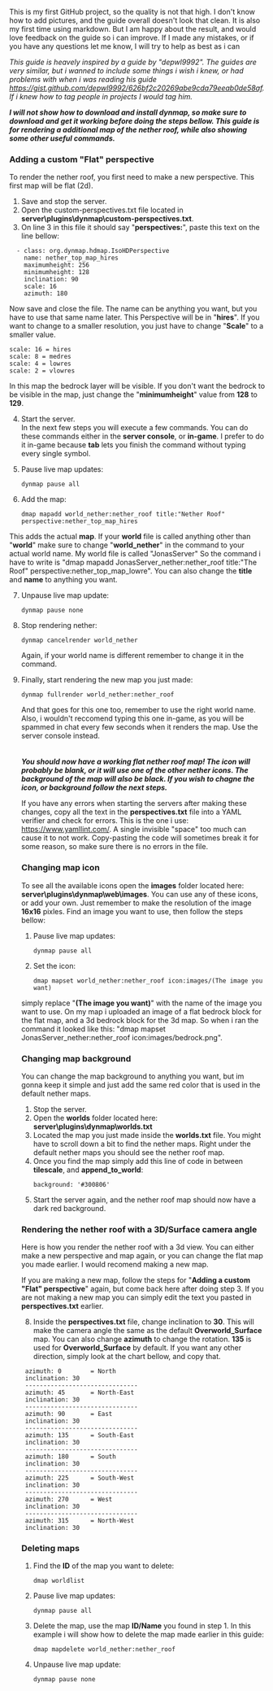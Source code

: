 This is my first GitHub project, so the quality is not that high. I don't know how to add pictures, and the guide overall doesn't look that clean. It is also my first time using markdown. But I am happy about the result, and would love feedback on the guide so i can improve. If I made any mistakes, or if you have any questions let me know, I will try to help as best as i can

_This guide is heavely inspired by a guide by "depwl9992". The guides are very similar, but i wanned to include some things i wish i knew, or had problems with when i was reading his guide https://gist.github.com/depwl9992/626bf2c20269abe9cda79eeab0de58af. If i knew how to tag people in projects I would tag him._

***I will not show how to download and install dynmap, so make sure to download and get it working before doing the steps bellow. This guide is for rendering a additional map of the nether roof, while also showing some other useful commands.***

### **Adding a custom "Flat" perspective**
To render the nether roof, you first need to make a new perspective. This first map will be flat (2d).
1. Save and stop the server.    
2. Open the custom-perspectives.txt file located in **server\plugins\dynmap\custom-perspectives.txt**.
3. On line 3 in this file it should say "**perspectives:**", paste this text on the line bellow:
```
  - class: org.dynmap.hdmap.IsoHDPerspective
    name: nether_top_map_hires
    maximumheight: 256
    minimumheight: 128
    inclination: 90
    scale: 16
    azimuth: 180
```
Now save and close the file. The name can be anything you want, but you have to use that same name later.
This Perspective will be in "**hires**". If you want to change to a smaller resolution, you just have to change "**Scale**" to a smaller value.
```
scale: 16 = hires
scale: 8 = medres
scale: 4 = lowres
scale: 2 = vlowres
```
In this map the bedrock layer will be visible. If you don't want the bedrock to be visible in the map, just change the "**minimumheight**" value from **128** to **129**.

4. Start the server. \
   In the next few steps you will execute a few commands. You can do these commands either in the **server console**, or **in-game**. I prefer to do it in-game because **tab** lets you finish the command without typing every single symbol.  

5. Pause live map updates: 
   ```
   dynmap pause all
   ``` 

6. Add the map:
   ```
   dmap mapadd world_nether:nether_roof title:"Nether Roof" perspective:nether_top_map_hires
   ```
  This adds the actual **map**. If your **world** file is called anything other than "**world**" make sure to change "**world_nether**" in the command to your actual world name. My world file is called "JonasServer" So the command i have to write is "dmap mapadd JonasServer_nether:nether_roof title:"The Roof" perspective:nether_top_map_lowre". You can also change the **title** and **name** to anything you want. 

7. Unpause live map update:
   ```
   dynmap pause none
   ```

8. Stop rendering nether:
   ```
   dynmap cancelrender world_nether
   ```
   Again, if your world name is different remember to change it in the command.
  
9. Finally, start rendering the new map you just made:
    ```
    dynmap fullrender world_nether:nether_roof
    ```
   And that goes for this one too, remember to use the right world name. Also, i wouldn't reccomend typing this one in-game, as you will be spammed in chat every few seconds when it renders the map. Use the server console instead.  \
   \
   \
   ***You should now have a working flat nether roof map! The icon will probably be blank, or it will use one of the other nether icons. The background of the map will also be black. If you wish to chagne the icon, or background follow the next steps.*** 

   If you have any errors when starting the servers after making these changes, copy all the text in the **perspectives.txt** file into a YAML verifier and check for errors. This is the one i use: https://www.yamllint.com/.
   A single invisible "space" too much can cause it to not work. Copy-pasting the code will sometimes break it for some reason, so make sure there is no errors in the file.

  
  
    ### **Changing map icon**
    To see all the available icons open the **images** folder located here: **server\plugins\dynmap\web\images**. You can use any of these icons, or add your own. Just remember to make the resolution of the image **16x16** pixles. Find an image you want to use, then follow the steps bellow:

    1. Pause live map updates: 
       ```
       dynmap pause all
       ``` 
    2. Set the icon:
       ```
       dmap mapset world_nether:nether_roof icon:images/(The image you want)
       ```
      simply replace "**(The image you want)**" with the name of the image you want to use. On my map i uploaded an image of a flat bedrock block for the flat map, and a 3d bedrock block for the 3d map. So when i ran the command it looked like this: "dmap mapset JonasServer_nether:nether_roof icon:images/bedrock.png".

   
    ### **Changing map background**
    You can change the map background to anything you want, but im gonna keep it simple and just add the same red color that is used in the default nether maps. 

    1. Stop the server.
    2. Open the **worlds** folder located here: **server\plugins\dynmap\worlds.txt**
    3. Located the map you just made inside the **worlds.txt** file. You might have to scroll down a bit to find the nether maps. Right under the default nether maps you should see the nether roof map.
    4. Once you find the map simply add this line of code in between **tilescale**, and **append_to_world**:
       ```
       background: '#300806'
       ```
    5. Start the server again, and the nether roof map should now have a dark red background.
        
   ### **Rendering the nether roof with a 3D/Surface camera angle**
   Here is how you render the nether roof with a 3d view. You can either make a new perspective and map again, or you can change the flat map you made earlier. I would recomend making a new map.

    If you are making a new map, follow the steps for "**Adding a custom "Flat" perspective**" again, but come back here after doing step 3. If you are not making a new map you can simply edit the text you pasted in **perspectives.txt** earlier.

    8. Inside the **perspectives.txt** file, change inclination to **30**. This will make the camera angle the same as the default **Overworld_Surface** map. You can also change **azimuth** to change the rotation. **135** is used for **Overworld_Surface** by default. If you want any other direction, simply look at the chart bellow, and copy that.
   ```
    azimuth: 0        = North
    inclination: 30   
    -------------------------------
    azimuth: 45       = North-East
    inclination: 30   
    -------------------------------
    azimuth: 90       = East
    inclination: 30   
    -------------------------------
    azimuth: 135      = South-East
    inclination: 30   
    -------------------------------
    azimuth: 180      = South
    inclination: 30   
    -------------------------------
    azimuth: 225      = South-West
    inclination: 30   
    -------------------------------
    azimuth: 270      = West
    inclination: 30   
    -------------------------------
    azimuth: 315      = North-West
    inclination: 30   
   ```


   ### **Deleting maps**
   1. Find the **ID** of the map you want to delete:
      ```
      dmap worldlist
      ```
   2. Pause live map updates: 
       ```
       dynmap pause all
       ``` 
   3. Delete the map, use the map **ID/Name** you found in step 1. In this example i will show how to delete the map made earlier in this guide:
       ```
       dmap mapdelete world_nether:nether_roof
       ```
   4. Unpause live map update:
      ```
      dynmap pause none
      ```
